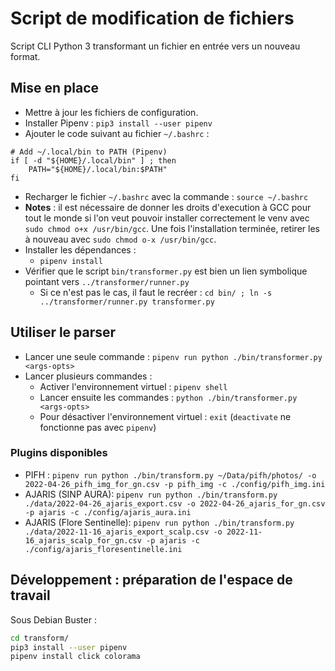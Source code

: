 # Script de modification de fichiers


Script CLI Python 3 transformant un fichier en entrée vers un nouveau format.

## Mise en place

- Mettre à jour les fichiers de configuration.
- Installer Pipenv : ```pip3 install --user pipenv```
- Ajouter le code suivant au fichier `~/.bashrc` :

```
# Add ~/.local/bin to PATH (Pipenv)
if [ -d "${HOME}/.local/bin" ] ; then
    PATH="${HOME}/.local/bin:$PATH"
fi
```

- Recharger le fichier `~/.bashrc` avec la commande : `source ~/.bashrc`
- **Notes** : il est nécessaire de donner les droits d'execution à GCC pour
tout le monde si l'on veut pouvoir installer correctement le venv
avec `sudo chmod o+x /usr/bin/gcc`. Une fois l'installation terminée,
retirer les à nouveau avec  `sudo chmod o-x /usr/bin/gcc`.
- Installer les dépendances :
  - `pipenv install`
- Vérifier que le script `bin/transformer.py` est bien un lien symbolique
pointant vers `../transformer/runner.py`
  - Si ce n'est pas le cas, il faut le recréer :
  `cd bin/ ; ln -s ../transformer/runner.py transformer.py`


## Utiliser le parser

- Lancer une seule commande : `pipenv run python ./bin/transformer.py <args-opts>`
- Lancer plusieurs commandes :
  - Activer l'environnement virtuel : `pipenv shell`
  - Lancer ensuite les commandes : `python ./bin/transformer.py <args-opts>`
  - Pour désactiver l'environnement virtuel :
  `exit` (`deactivate` ne fonctionne pas avec `pipenv`)

### Plugins disponibles

- PIFH : `pipenv run python ./bin/transform.py ~/Data/pifh/photos/ -o 2022-04-26_pifh_img_for_gn.csv -p pifh_img -c ./config/pifh_img.ini`
- AJARIS (SINP AURA): `pipenv run python ./bin/transform.py ./data/2022-04-26_ajaris_export.csv -o 2022-04-26_ajaris_for_gn.csv -p ajaris -c ./config/ajaris_aura.ini`
- AJARIS (Flore Sentinelle): `pipenv run python ./bin/transform.py ./data/2022-11-16_ajaris_export_scalp.csv -o 2022-11-16_ajaris_scalp_for_gn.csv -p ajaris -c ./config/ajaris_floresentinelle.ini`

## Développement : préparation de l'espace de travail

Sous Debian Buster :
```bash
cd transform/
pip3 install --user pipenv
pipenv install click colorama
```
